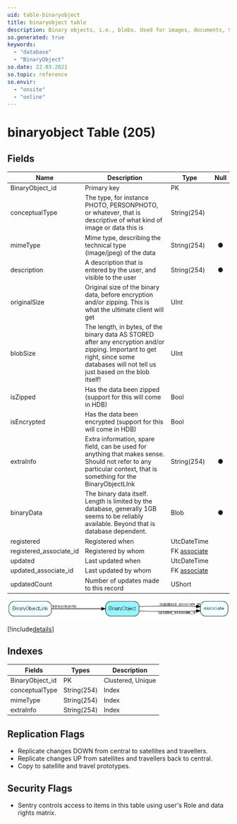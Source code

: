 ```yaml
---
uid: table-binaryobject
title: binaryobject table
description: Binary objects, i.e., blobs. Used for images, documents, SuperOffice inbox mail  and other large binary items
so.generated: true
keywords:
  - "database"
  - "BinaryObject"
so.date: 22.03.2021
so.topic: reference
so.envir:
  - "onsite"
  - "online"
---
```


# binaryobject Table (205)

## Fields

| Name | Description | Type | Null |
|------|-------------|------|:----:|
|BinaryObject\_id|Primary key|PK| |
|conceptualType|The type, for instance PHOTO, PERSONPHOTO, or whatever, that is descriptive of what kind of image or data this is|String(254)| |
|mimeType|Mime type, describing the technical type (image/jpeg) of the data|String(254)|&#x25CF;|
|description|A description that is entered by the user, and visible to the user|String(254)|&#x25CF;|
|originalSize|Original size of the binary data, before encryption and/or zipping. This is what the ultimate client will get|UInt| |
|blobSize|The length, in bytes, of the binary data AS STORED after any encryption and/or zipping. Important to get right, since some databases will not tell us just based on the blob itself!|UInt| |
|isZipped|Has the data been zipped (support for this will come in HDB)|Bool| |
|isEncrypted|Has the data been encrypted (support for this will come in HDB)|Bool| |
|extraInfo|Extra information, spare field, can be used for anything that makes sense. Should not refer to any particular context, that is something for the BinaryObjectLInk|String(254)|&#x25CF;|
|binaryData|The binary data itself. Length is limited by the database, generally 1GB seems to be reliably available. Beyond that is database dependent.|Blob|&#x25CF;|
|registered|Registered when|UtcDateTime| |
|registered\_associate\_id|Registered by whom|FK [associate](associate.md)| |
|updated|Last updated when|UtcDateTime| |
|updated\_associate\_id|Last updated by whom|FK [associate](associate.md)| |
|updatedCount|Number of updates made to this record|UShort| |


![BinaryObject table relationship diagram](./media/BinaryObject.png)

[!include[details](./includes/BinaryObject.md)]

## Indexes

| Fields | Types | Description |
|--------|-------|-------------|
|BinaryObject\_id |PK |Clustered, Unique |
|conceptualType |String(254) |Index |
|mimeType |String(254) |Index |
|extraInfo |String(254) |Index |

## Replication Flags

* Replicate changes DOWN from central to satellites and travellers.
* Replicate changes UP from satellites and travellers back to central.
* Copy to satellite and travel prototypes.

## Security Flags

* Sentry controls access to items in this table using user's Role and data rights matrix.

